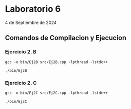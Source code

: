 # Laboratorio 6
4 de Septiembre de 2024
## Comandos de Compilacion y Ejecucion
### Ejercicio 2. B
```
gcc -o bin/Ej2B src/Ej2B.cpp -lpthread -lstdc++
```
```
./bin/Ej2B
```
### Ejercicio 2. C
```
gcc -o bin/Ej2C src/Ej2C.cpp -lpthread -lstdc++  
```
```
./bin/Ej2C
```
